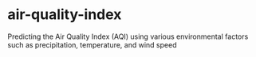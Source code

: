 # air-quality-index
Predicting the Air Quality Index (AQI) using various environmental factors such as precipitation, temperature, and wind speed
